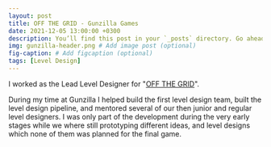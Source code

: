 ```yaml
---
layout: post
title: OFF THE GRID - Gunzilla Games
date: 2021-12-05 13:00:00 +0300
description: You’ll find this post in your `_posts` directory. Go ahead and edit it and re-build the site to see your changes. # Add post description (optional)
img: gunzilla-header.png # Add image post (optional)
fig-caption: # Add figcaption (optional)
tags: [Level Design]
---
```


I worked as the Lead Level Designer for "[OFF THE GRID](https://playoffthegrid.com/)".

During my time at Gunzilla I helped build the first level design team, built the level design pipeline, and mentored several of our then junior and regular level designers. I 
was only part of the development during the very early stages while we where still prototyping different ideas, and level designs which none of them was planned for the final 
game.

